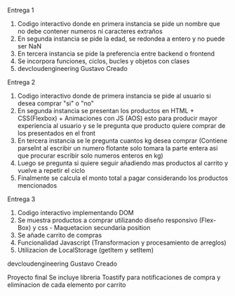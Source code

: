 Entrega 1

1. Codigo interactivo donde en primera instancia se pide un nombre que no debe contener numeros ni caracteres extraños
2. En segunda instancia se pide la edad, se redondea a entero y no puede ser NaN
3. En tercera instancia se pide la preferencia entre backend o frontend
4. Se incorpora funciones, ciclos, bucles y objetos con clases
5. devcloudengineering Gustavo Creado

Entrega 2

1. Codigo interactivo donde de primera instancia se pide al usuario si desea comprar "si" o "no"
2. En segunda instancia se presentan los productos en HTML + CSS(Flexbox) + Animaciones con JS (AOS) esto para producir mayor experiencia al usuario y se le pregunta que producto quiere comprar de los presentados en el front
3. En tercera instancia se le pregunta cuantos kg desea comprar (Contiene parseInt al escribir un numero flotante solo tomara la parte entera asi que procurar escribir solo numeros enteros en kg)
4. Luego se pregunta si quiere seguir añadiendo mas productos al carrito y vuelve a repetir el ciclo
5. Finalmente se calcula el monto total a pagar considerando los productos mencionados

Entrega 3

1. Codigo interactivo implementando DOM
2. Se muestra productos a comprar utilizando diseño responsivo (Flex-Box) y css - Maquetacion secundaria position
3. Se añade carrito de compras
4. Funcionalidad Javascript (Transformacion y procesamiento de arreglos)
5. Utilizacion de LocalStorage (getItem y setItem)

devcloudengineering Gustavo Creado

Proyecto final
Se incluye libreria Toastify para notificaciones de compra y eliminacion de cada elemento por carrito

